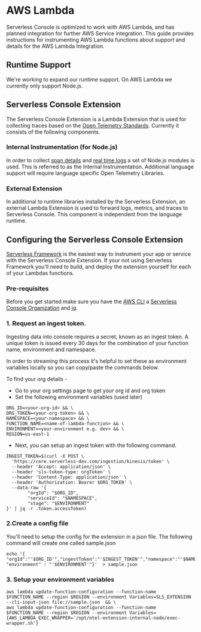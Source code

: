 <!--
title: AWS Lambda
menuText: AWS Lambda
description: An overview of the AWS Lambda Integration
menuOrder: 6
-->

# AWS Lambda

Serverless Console is optimized to work with AWS Lambda, and has planned integration
for further AWS Service integration. This guide provides instructions
for instrumenting AWS Lambda functions about support and details for the
AWS Lambda Integration.

## Runtime Support
We're working to expand our runtime support. 
On AWS Lambda we currently only support Node.js.

## Serverless Console Extension
The Serverless Console Extension is a Lambda Extension that is
used for collecting traces based on the
[Open Telemetry Standards](https://github.com/open-telemetry/opentelemetry-specification/blob/main/specification/trace/semantic_conventions/http.md#common-attributes). Currently
it consists of the following components.

### Internal Instrumentation (for Node.js)
In order to collect [span details](traces.md#spans) and [real time logs](logs.md#real-time-logging-in-dev-mode)
a set of Node.js modules is used. This is referred to as the Internal Instrumentation. 
Additional language support will require language specific Open Telemetry Libraries.

### External Extension
In additional to runtime libraries installed by the Serverless Extension, an external
Lambda Extension is used to forward logs, metrics, and traces to
Serverless Console. This component is independent from the language runtime.

## Configuring the Serverless Console Extension
[Serverless Framework](../index.md) is the easiest way to instrument your app or
service with the Serverless Console Extension. If your not using 
Serverless Framework you'll need to build, and deploy the extension 
yourself for each of your Lambdas functions. 

### Pre-requisites
Before you get started make sure you have the [AWS CLI](https://docs.aws.amazon.com/cli/latest/userguide/getting-started-install.html) a 
[Serverless Console Organization](https://console.serverless.com?ref_website=https%3A%2F%2Fwww.serverless.com%2Fconsole%2Fdocs%2F) and [jq](https://stedolan.github.io/jq/download/).


### 1. Request an ingest token.
Ingesting data into console requires a secret, known as an
ingest token. A unique token is issued every 30 days
for the combination of your function name, environment
and namespace. 

In order to streaming this process it's helpful to set these 
as environment variables locally so you can copy/paste the
commands below. 

To find your org details -
* Go to your org settings page to get your org id and org token
* Set the following environment variables (used later)

```text
ORG_ID=<your-org-id> && \
ORG_TOKEN=<your-org-token> && \
NAMESPACE=<your-namespace> && \
FUNCTION_NAME=<name-of-lambda-function> && \
ENVIRONMENT=<your-environment e.g. dev> && \
REGION=us-east-1 
```

*  Next, you can setup an ingest token with the following command.
```
INGEST_TOKEN=$(curl -X POST \
  'https://core.serverless-dev.com/ingestion/kinesis/token' \
  --header 'Accept: application/json' \
  --header 'sls-token-type: orgToken' \
  --header 'Content-Type: application/json' \
  --header 'Authorization: Bearer $ORG_TOKEN' \
  --data-raw '{
        "orgId": "$ORG_ID",
        "serviceId": "$NAMESPACE",
        "stage": "$ENVIRONMENT"
}' | jq -r .token.accessToken)
```
### 2.Create a config file 

You'll need to setup the config for the extension in a json file.
The following command will create one called sample.json

```text
echo '{ "orgId":"'$ORG_ID'","ingestToken":"'$INGEST_TOKEN'","namespace":"'$NAMESPACE'", "environment" : "'$ENVIRONMENT'"}'  > sample.json
```

### 3. Setup your environment variables

```text
aws lambda update-function-configuration --function-name $FUNCTION_NAME --region $REGION --environment Variables=SLS_EXTENSION --cli-input-json file://sample.json  && \
aws lambda update-function-configuration --function-name $FUNCTION_NAME --region $REGION --environment Variables={AWS_LAMBDA_EXEC_WRAPPER='/opt/otel-extension-internal-node/exec-wrapper.sh'}
```